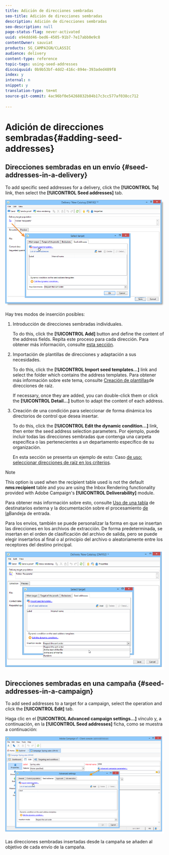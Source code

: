 ```yaml
---
title: Adición de direcciones sembradas
seo-title: Adición de direcciones sembradas
description: Adición de direcciones sembradas
seo-description: null
page-status-flag: never-activated
uuid: e94ddd46-bed6-4505-91b7-7e17abb0e9c8
contentOwner: sauviat
products: SG_CAMPAIGN/CLASSIC
audience: delivery
content-type: reference
topic-tags: using-seed-addresses
discoiquuid: 0b9b53bf-4dd2-416c-894e-393aded489f8
index: y
internal: n
snippet: y
translation-type: tm+mt
source-git-commit: 4ac96bf0e54268832b84b17c3cc577af038cc712

---
```



# Adición de direcciones sembradas{#adding-seed-addresses}

## Direcciones sembradas en un envío {#seed-addresses-in-a-delivery}

To add specific seed addresses for a delivery, click the **[!UICONTROL To]** link, then select the **[!UICONTROL Seed addresses]** tab.

![](assets/s_ncs_user_edit_del_addresses_tab.png)

Hay tres modos de inserción posibles:

1. Introducción de direcciones sembradas individuales.

   To do this, click the **[!UICONTROL Add]** button and define the content of the address fields. Repita este proceso para cada dirección. Para obtener más información, consulte [esta sección](../../message-center/using/managing-seed-addresses-in-transactional-messages.md#creating-a-seed-address).

1. Importación de plantillas de direcciones y adaptación a sus necesidades.

   To do this, click the **[!UICONTROL Import seed templates...]** link and select the folder which contains the address templates. Para obtener más información sobre este tema, consulte [Creación de plantillas](../../delivery/using/creating-seed-addresses.md#creating-seed-address-templates)de direcciones de raíz.

   If necessary, once they are added, you can double-click them or click the **[!UICONTROL Detail...]** button to adapt the content of each address.

1. Creación de una condición para seleccionar de forma dinámica los directorios de control que desea insertar.

   To do this, click the **[!UICONTROL Edit the dynamic condition...]** link, then enter the seed address selection parameters. Por ejemplo, puede incluir todas las direcciones sembradas que contenga una carpeta específica o las pertenecientes a un departamento específico de su organización.

   En esta sección se presenta un ejemplo de esto: Caso [de uso: seleccionar direcciones de raíz en los criterios](../../delivery/using/use-case--selecting-seed-addresses-on-criteria.md).

>[!NOTE]
>
>This option is used when the recipient table used is not the default **nms:recipient** table and you are using the Inbox Rendering functionality provided with Adobe Campaign&#39;s **[!UICONTROL Deliverability]** module.
>
>Para obtener más información sobre esto, consulte [Uso de una tabla](../../delivery/using/using-an-external-recipient-table.md) de destinatarios externa y la documentación sobre el procesamiento [de la](../../delivery/using/inbox-rendering.md)Bandeja de entrada.

Para los envíos, también se puede personalizar la forma en que se insertan las direcciones en los archivos de extracción. De forma predeterminada, se insertan en el orden de clasificación del archivo de salida, pero se puede elegir insertarlos al final o al principio del archivo o aleatoriamente entre los receptores del destino principal.

![](assets/s_ncs_user_edit_del_addresses_sort.png)

## Direcciones sembradas en una campaña {#seed-addresses-in-a-campaign}

To add seed addresses to a target for a campaign, select the operation and click the **[!UICONTROL Edit]** tab.

Haga clic en el **[!UICONTROL Advanced campaign settings...]** vínculo y, a continuación, en la **[!UICONTROL Seed addresses]** ficha, como se muestra a continuación:

![](assets/s_ncs_user_edit_op_addresses_tab.png)

Las direcciones sembradas insertadas desde la campaña se añaden al objetivo de cada envío de la campaña.
